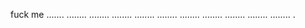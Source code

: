fuck
me
.......
........
........
........
........
........
........
........
........
........
........
.
